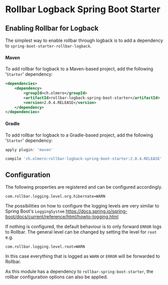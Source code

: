 # Rollbar Logback Spring Boot Starter

## Enabling Rollbar for Logback
The simplest way to enable rollbar through logback is to add a dependency to
`spring-boot-starter-rollbar-logback`.

#### Maven
To add rollbar for logback to a Maven-based project, add the following '`Starter`' dependency:

```xml
<dependencies>
    <dependency>
        <groupId>ch.olmero</groupId>
        <artifactId>rollbar-logback-spring-boot-starter</artifactId>
        <version>2.0.4.RELEASE</version>
    </dependency>
</dependencies>
```

#### Gradle
To add rollbar for logback to a Gradle-based project, add the following '`Starter`' dependency:

```groovy
apply plugin: 'maven'

compile 'ch.olmero:rollbar-logback-spring-boot-starter:2.0.4.RELEASE'
```


## Configuration
The following properties are registered and can be configured accordingly.

`com.rollbar.logging.level.org.hibernate=WARN`

The possibilities on how to configure the logging levels are very similar to Spring Boot's `LoggingSystem` https://docs.spring.io/spring-boot/docs/current/reference/html/howto-logging.html

If nothing is configured, the default behaviour is to only forward `ERROR` logs to Rollbar. The general level can be
changed by setting the level for `root` e.g.

`com.rollbar.logging.level.root=WARN`

In this case everything that is logged as `WARN` or `ERROR` will be forwarded to Rollbar.

As this module has a dependency to `rollbar-spring-boot-starter`, the rollbar configuration options can also be applied.
